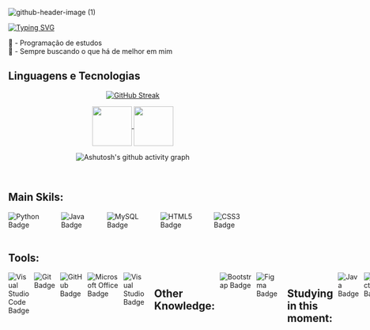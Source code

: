 ![github-header-image (1)](https://github.com/Vinicius-Eira/Vinicius-Eira/assets/161368325/49b7519a-69c6-4642-aa59-1a6f16e9640e)


[![Typing SVG](https://readme-typing-svg.demolab.com?font=Fira+Code&weight=500&pause=1000&color=F7F7F7&random=false&width=435&lines=Seja+bem-vindo+ao+meu+perfil)](https://git.io/typing-svg)

🐍 - Programação de estudos <br>
🧠 - Sempre buscando o que há de melhor em mim

## Linguagens e Tecnologias

<div align="center">
  
[![GitHub Streak](https://streak-stats.demolab.com?user=Vinicius-Eira&theme=shadow-blue&hide_border=falso&locale=pt_BR&card_width=900&card_height=200)](https://git.io/streak-stats)

</div>

<div align="center"> 

  <a href="mailto:vsantos.eira09@gmail.com">
<img align="center" height="80" width="80" src="https://github.com/carolbarbosa101/carolbarbosa101/assets/44561610/2856fdde-3200-4398-8290-a0e45d3a35a0">
</a>
    <a href="https://www.linkedin.com/in/vinícius-eira/" target="_blank">
        <img align="center" height="80" width="80" src="https://github.com/carolbarbosa101/carolbarbosa101/assets/44561610/bc26a6f8-f0d3-4f15-82e1-55680c48f269">
    </a>
</div>

<div align="center">

![Ashutosh's github activity graph](https://ssr-contributions-svg.vercel.app/_/Vinicius-Eira?chart=3dbar&gap=0.6&scale=2&flatten=2&animation=wave&animation_duration=1&animation_delay=0.05&animation_amplitude=20&animation_frequency=0.5&animation_wave_center=10_0&format=svg&weeks=30&theme=blue&dark=true) 

</div>

<br>
    
<h2 align="left"> Main Skils: </h2>

<div style="display: flex; gap: 10px;">
 <img src="https://img.shields.io/badge/-Python-0D1117?style=for-the-badge&logo=python&logoColor=3776AB&labelColor=0D1117" alt="Python Badge">
 <img src="https://img.shields.io/badge/-Java-0D1117?style=for-the-badge&logo=oracle&logoColor=F80000&labelColor=0D1117" alt="Java Badge">
 <img src="https://img.shields.io/badge/-MySQL-0D1117?style=for-the-badge&logo=mysql&logoColor=4479A1&labelColor=0D1117" alt="MySQL Badge">
 <img src="https://img.shields.io/badge/-HTML5-0D1117?style=for-the-badge&logo=html5&logoColor=E34F26&labelColor=0D1117" alt="HTML5 Badge">
 <img src="https://img.shields.io/badge/-CSS3-0D1117?style=for-the-badge&logo=css3&logoColor=1572B6&labelColor=0D1117" alt="CSS3 Badge">
</div>

<br>

<h2 align="left"> Tools: </h2>

<div style="display: flex; gap: 10px;">
  <img src="https://img.shields.io/badge/-Visual%20Studio%20Code-0D1117?style=for-the-badge&logo=visual-studio-code&logoColor=007ACC&labelColor=0D1117" alt="Visual Studio Code Badge">
  <img src="https://img.shields.io/badge/-Git-0D1117?style=for-the-badge&logo=git&logoColor=F05032&labelColor=0D1117" alt="Git Badge">
  <img src="https://img.shields.io/badge/-GitHub-0D1117?style=for-the-badge&logo=github&logoColor=FFFFFF&labelColor=0D1117" alt="GitHub Badge">
  <img src="https://img.shields.io/badge/-Microsoft%20Office-0D1117?style=for-the-badge&logo=microsoft-office&logoColor=F25022&labelColor=0D1117" alt="Microsoft Office Badge">
  <img src="https://img.shields.io/badge/-Visual%20Studio-0D1117?style=for-the-badge&logo=visual-studio&logoColor=5C2D91&labelColor=0D1117" alt="Visual Studio Badge">

<br>

<h2 align="left"> Other Knowledge: </h2>

<div style="display: flex; gap: 10px;">
 <img src="https://img.shields.io/badge/-Bootstrap-0D1117?style=for-the-badge&logo=bootstrap&logoColor=563D7C&labelColor=0D1117" alt="Bootstrap Badge">
  <img src="https://img.shields.io/badge/-Figma-0D1117?style=for-the-badge&logo=figma&logoColor=F24E1E&labelColor=0D1117" alt="Figma Badge">

<br>

<h2 align="left"> Studying in this moment: </h2>

<div style="display: flex; gap: 10px;">
 <img src="https://img.shields.io/badge/-Java-0D1117?style=for-the-badge&logo=oracle&logoColor=F80000&labelColor=0D1117" alt="Java Badge">  
 <img src="https://img.shields.io/badge/-React-0D1117?style=for-the-badge&logo=react&logoColor=61DAFB&labelColor=0D1117" alt="React Badge">
 <img src="https://img.shields.io/badge/-Bootstrap-0D1117?style=for-the-badge&logo=bootstrap&logoColor=563D7C&labelColor=0D1117" alt="Bootstrap Badge">

</div> 

<br>
<br> 
<br>
<br>
<br>
<br> 

<div align="center">
  


